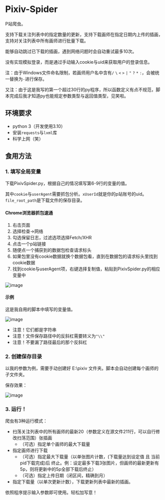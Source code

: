 # Pixiv-Spider
P站爬虫。

支持下载关注列表中的指定数量的更新，支持下载画师在指定日期内上传的插画，支持对关注列表中所有画师进行批量下载。

能够自动跳过已下载的插画，遇到网络问题时会自动重试最多10次。

没有实现模拟登录，而是通过手动输入cookie与uid来获取用户的登录信息。

注：由于Windows文件命名限制，若画师用户名中含有`/` `\` `<` `>` `|` `"` `?` `*` `:`，会被统一替换为`-`进行保存。

又注：由于这是我写的第一个超过30行的py程序，所以函数定义有点不规范，脚本完成后我才知道py也能规定参数类型与返回值类型，见笑啦。

## 环境要求
- python 3（开发使用3.10）
- 安装`requests`与`lxml`库
- 科学上网（笑）

## 食用方法

### 1. 填写全局变量
下载PixivSpider.py，根据自己的情况填写第6-9行的变量的值。

其中`cookie`与`userAgent`需要抓包分析。`xUserId`就是你的p站账号的uid。`file_root_path`是下载文件的保存目录。

#### Chrome浏览器抓包速通
1. 右击页面
2. 选择检查->网络
3. 勾选保留日志，过滤选项选择Fetch/XHR
4. 点击一个p站链接
5. 随便点一个捕获到的数据包检查请求标头
6. 如果包里没有cookie数据就换个数据包看，直到在数据包的请求标头里找到cookie数据
7. 找到cookie与userAgent项，右键选择复制值，粘贴到PixivSpider.py的相应变量中

![image](https://user-images.githubusercontent.com/108179220/197403710-d0eb522c-40be-49cd-8ca6-b238a5b0fa2d.png)

#### 示例
这是我自用的脚本中填写的变量值。

![image](https://user-images.githubusercontent.com/108179220/197404175-01b79216-314d-451e-9e32-e9348ebe986d.png)
- 注意！它们都是字符串
- 注意！文件保存路径中的反斜杠需要转义为`"\\"`
- 注意！不要漏了路径最后的那个反斜杠

### 2. 创建保存目录
以我的参数为例，需要手动创建好 E:\pixiv 文件夹。脚本会自动创建每个画师的子文件夹。

保存效果：

![image](https://user-images.githubusercontent.com/108179220/197404638-93e5224c-ac98-4bc8-a4dd-a0b2d4772e0b.png)

### 3. 运行！
爬虫有3种运行模式：
- 扫荡关注列表中的所有画师的最新20（参数定义在源文件211行，可以自行修改扫荡范围）张插画
  + （可选）指定单个画师的最大下载量
- 指定画师进行下载
  + （可选）指定最大下载量（以单张图片计数，(下载量达到设定值 且 当前pid下载完成)后 终止。例：设定最多下载3张图片，但画师的最新更新有5p，则将更新中的5p全部下载后终止）
  + （可选）指定上传日期（闭区间，精确到月）
- 指定下载量（以单次更新计数），下载更新列表中最新的插画。

依照程序提示输入参数即可使用。轻松加写意！
